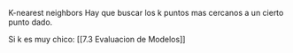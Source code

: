K-nearest neighbors 
Hay que buscar los k puntos mas cercanos a un cierto punto dado.

Si k es muy chico: [[7.3 Evaluacion de Modelos]]